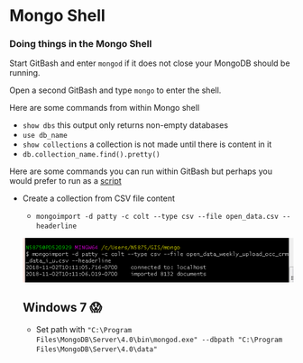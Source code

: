 # Mongo Shell
### Doing things in the Mongo Shell

Start GitBash and enter `mongod` if it does not close your MongoDB should be running.

Open a second GitBash and type `mongo` to enter the shell.

Here are some commands from within Mongo shell
* `show dbs` this output only returns non-empty databases
* `use db_name`
* `show collections` a collection is not made until there is content in it
* `db.collection_name.find().pretty()`

Here are some commands you can run within GitBash but perhaps you would prefer to run as a [script](crt_vw.py)
* Create a collection from CSV file content
  * `mongoimport -d patty -c colt --type csv --file open_data.csv --headerline`
  
  ![CSV import](import_csv.PNG "CSV import")
  
  ## Windows 7 :scream:
  * Set path with `"C:\Program Files\MongoDB\Server\4.0\bin\mongod.exe" --dbpath "C:\Program Files\MongoDB\Server\4.0\data"`
